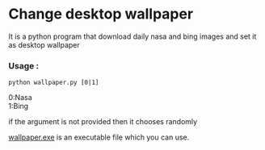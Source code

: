 # Change desktop wallpaper

It is a python program that download daily nasa and bing images and set it as desktop wallpaper

### Usage : 
```
python wallpaper.py [0|1]
```
 0:Nasa<br />
 1:Bing<br />
 
if the argument is not provided then it chooses randomly

[wallpaper.exe](https://github.com/xception-hash/wall/blob/master/wallpaper.py) is an executable file which you can use.
